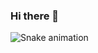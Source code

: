 ### Hi there 👋
![Snake animation](https://github.com/lorkorblaq/thepiyushmalhotra/blob/output/github-contribution-grid-snake.svg)
